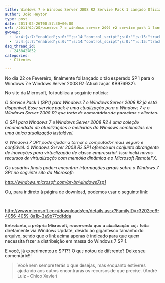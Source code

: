 ```yaml
---
title: Windows 7 e Windows Server 2008 R2 Service Pack 1 Lançado Oficialmente
author: João Heytor
type: post
date: 2011-02-26T00:57:30+00:00
url: /2011/02/25/windows-7-e-windows-server-2008-r2-service-pack-1-lancado-oficialmente/
gwo4wp:
  - 'a:4:{s:7:"enabled";s:0:"";s:14:"control_script";s:0:"";s:15:"tracking_script";s:0:"";s:17:"conversion_script";s:0:"";}'
  - 'a:4:{s:7:"enabled";s:0:"";s:14:"control_script";s:0:"";s:15:"tracking_script";s:0:"";s:17:"conversion_script";s:0:"";}'
dsq_thread_id:
  - 2438425852
categories:
  - Clientes

---
```

No dia 22 de Fevereiro, finalmente foi lançado o tão esperado SP 1 para o Windows 7 e Windows Server 2008 R2 (Atualização KB976932).

No site da Microsoft, foi publica a seguinte notícia:

_O Service Pack 1 (SP1) para Windows 7 e Windows Server 2008 R2 já está disponível. Esse service pack é uma atualização para o Windows 7 e o Windows Server 2008 R2 que trata de comentários de parceiros e clientes._ 

_O SP1 para Windows 7 e Windows Server 2008 R2 é uma coleção recomendada de atualizações e melhorias do Windows combinadas em uma única atualização instalável._ 

_O Windows 7 SP1 pode ajudar a tornar o computador mais seguro e confiável. O Windows Server 2008 R2 SP1 oferece um conjunto abrangente de inovações para virtualização de classe empresarial. Isso inclui novos recursos de virtualização com memória dinâmica e o Microsoft RemoteFX._ 

_Os usuários finais podem encontrar informações gerais sobre o Windows 7 SP1 no seguinte site da Microsoft:_

_<a href="http://windows.microsoft.com/pt-br/windows7sp1" target="_blank">http://windows.microsoft.com/pt-br/windows7sp1</a>_

Ou, para ir direto à página de download, podemos usar o seguinte link:

&nbsp;

<a href="http://www.microsoft.com/downloads/en/details.aspx?FamilyID=c3202ce6-4056-4059-8a1b-3a9b77cdfdda" target="_blank">http://www.microsoft.com/downloads/en/details.aspx?FamilyID=c3202ce6-4056-4059-8a1b-3a9b77cdfdda</a>

Entretanto, a própria Microsoft, recomenda que a atualização seja feita diretamente via Windows Update, devido ao gigantesco tamanho do arquivo, sendo que o link acima apenas é indicado para que quem necessita fazer a distribuição em massa do Windows 7 SP 1.

E você, já experimentou o SP1?? O que notou de diferente? Deixe seu comentário!!!

> Você nem sempre terás o que desejas, mas enquanto estiveres ajudando aos outros encontrarás os recursos de que precise. (André Luiz &#8211; Chico Xavier)